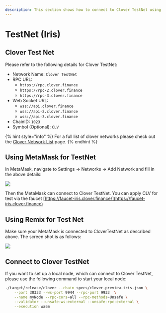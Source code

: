 ```yaml
---
description: This section shows how to connect to Clover TestNet using MetaMask or Remix
---
```


# TestNet (Iris)

## Clover Test Net

Please refer to the following details for Clover TestNet:

* Network Name: `Clover TestNet`
* RPC URL:&#x20;
  * `https://rpc.clover.finance`&#x20;
  * `https://rpc-2.clover.finance`&#x20;
  * `https://rpc-3.clover.finance`
* Web Socket URL:
  * `wss://api.clover.finance`
  * `wss://api-2.clover.finance`
  * `wss://api-3.clover.finance`
* ChainID: `1023`
* Symbol (Optional): `CLV`

{% hint style="info" %}
For a full list of clover networks please check out the [Clover Network List](../clover-networks.md) page.
{% endhint %}

## Using MetaMask for TestNet

In MetaMask, navigate to Settings -> Networks -> Add Network and fill in the above details:

![](../../.gitbook/assets/testnet.jpg)

Then the MetaMask can connect to Clover TestNet. You can apply CLV for test via the faucet [https://faucet-iris.clover.finance/](https://faucet-iris.clover.finance)

## Using Remix for Test Net

Make sure your MetaMask is connected to CloverTestNet as described above.  The screen shot is as follows:

![](../../.gitbook/assets/remix.jpg)

## Connect to Clover TestNet

If you want to set up a local node, which can connect to Clover TestNet, please use the following command to start your local node:

```bash
./target/release/clover --chain specs/clover-preview-iris.json \
    --port 30333 --ws-port 9944 --rpc-port 9933  \
    --name myNode --rpc-cors=all --rpc-methods=Unsafe \
    --validator --unsafe-ws-external --unsafe-rpc-external \
    --execution wasm
```
